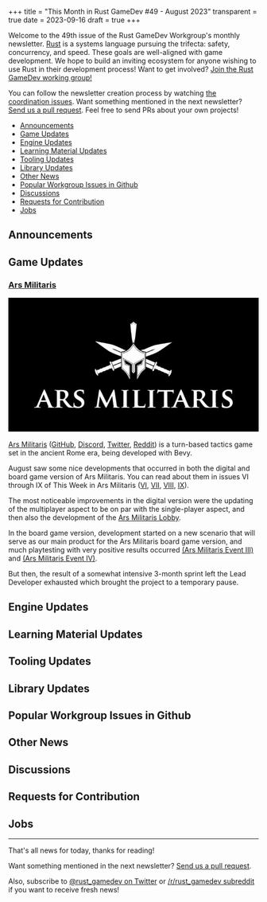 +++
title = "This Month in Rust GameDev #49 - August 2023"
transparent = true
date = 2023-09-16
draft = true
+++

<!-- no toc -->

<!-- Check the post with markdownlint-->

Welcome to the 49th issue of the Rust GameDev Workgroup's
monthly newsletter.
[Rust] is a systems language pursuing the trifecta:
safety, concurrency, and speed.
These goals are well-aligned with game development.
We hope to build an inviting ecosystem for anyone wishing
to use Rust in their development process!
Want to get involved? [Join the Rust GameDev working group!][join]

You can follow the newsletter creation process
by watching [the coordination issues][coordination].
Want something mentioned in the next newsletter?
[Send us a pull request][pr].
Feel free to send PRs about your own projects!

[Rust]: https://rust-lang.org
[join]: https://github.com/rust-gamedev/wg#join-the-fun
[pr]: https://github.com/rust-gamedev/rust-gamedev.github.io
[coordination]: https://github.com/rust-gamedev/rust-gamedev.github.io/issues?q=label%3Acoordination

- [Announcements](#announcements)
- [Game Updates](#game-updates)
- [Engine Updates](#engine-updates)
- [Learning Material Updates](#learning-material-updates)
- [Tooling Updates](#tooling-updates)
- [Library Updates](#library-updates)
- [Other News](#other-news)
- [Popular Workgroup Issues in Github](#popular-workgroup-issues-in-github)
- [Discussions](#discussions)
- [Requests for Contribution](#requests-for-contribution)
- [Jobs](#jobs)

<!--
Ideal section structure is:

```
### [Title]

![image/GIF description](image link)
_image caption_

A paragraph or two with a summary and [useful links].

_Discussions:
[/r/rust](https://reddit.com/r/rust/todo),
[twitter](https://twitter.com/todo/status/123456)_

[Title]: https://first.link
[useful links]: https://other.link
```

If needed, a section can be split into subsections with a "------" delimiter.
-->

## Announcements

## Game Updates

### [Ars Militaris][arsm]

![Ars Militaris Logo](arsmilitaris.png)

[Ars Militaris][arsm] ([GitHub][arsm-gh], [Discord][arsm-dis],
[Twitter][arsm-twi], [Reddit][arsm-red])
is a turn-based tactics game set in the ancient Rome era,
being developed with Bevy.

August saw some nice developments that occurred in both the
digital and board game version of Ars Militaris. You can
read about them in issues VI through IX of This Week in Ars Militaris
([VI](https://arsmilitaris.com#this-week-in-ars-militaris-vi),
[VII](https://arsmilitaris.com#this-week-in-ars-militaris-vii),
[VIII](https://arsmilitaris.com#this-week-in-ars-militaris-viii),
[IX](https://arsmilitaris.com#this-week-in-ars-militaris-ix)).

The most noticeable improvements in the digital version were
the updating of the multiplayer aspect to be on par with the
single-player aspect, and then also the development of the
[Ars Militaris Lobby][arsm-lobby].

In the board game version, development started on a new
scenario that will serve as our main product for the Ars
Militaris board game version, and much playtesting with
very positive results occurred
[(Ars Militaris Event III)][arsm-event-iii]
and [(Ars Militaris Event IV)][arsm-event-iv].

But then, the result of a somewhat intensive 3-month
sprint left the Lead Developer exhausted which brought
the project to a temporary pause.

[arsm]: https://arsmilitaris.com
[arsm-gh]: https://github.com/arsmilitaris
[arsm-twi]: https://twitter.com/ArsMilitarisDev
[arsm-dis]: https://discord.gg/cdNDQsstgq
[arsm-red]: https://reddit.com/r/arsmilitaris
[arsm-lobby]: https://arsmilitaris.com#ars-militaris-lobby
[arsm-event-iii]: https://arsmilitaris.com#ars-militaris-event-iii
[arsm-event-iv]: https://arsmilitaris.com#ars-militaris-event-iv

## Engine Updates

## Learning Material Updates

## Tooling Updates

## Library Updates

## Popular Workgroup Issues in Github

<!-- Up to 10 links to interesting issues -->

## Other News

<!-- One-liners for plan items that haven't got their own sections. -->

## Discussions

<!-- Links to handpicked reddit/twitter/urlo/etc threads that provide
useful information -->

## Requests for Contribution

<!-- Links to "good first issue"-labels or direct links to specific tasks -->

## Jobs

<!-- An optional section for new jobs related to Rust gamedev -->

------

That's all news for today, thanks for reading!

Want something mentioned in the next newsletter?
[Send us a pull request][pr].

Also, subscribe to [@rust_gamedev on Twitter][@rust_gamedev]
or [/r/rust_gamedev subreddit][/r/rust_gamedev] if you want to receive fresh news!

<!--
TODO: Add real links and un-comment once this post is published
**Discuss this post on**:
[/r/rust_gamedev](TODO),
[Mastodon](TODO),
[Twitter](TODO),
[Discord](https://discord.gg/yNtPTb2).
-->

[/r/rust_gamedev]: https://reddit.com/r/rust_gamedev
[@rust_gamedev]: https://twitter.com/rust_gamedev
